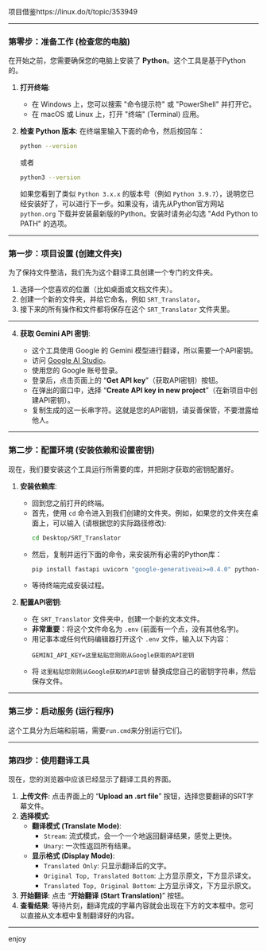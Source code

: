 项目借鉴https://linux.do/t/topic/353949

-----

### **第零步：准备工作 (检查您的电脑)**

在开始之前，您需要确保您的电脑上安装了 **Python**。这个工具是基于Python的。

1.  **打开终端**:

      * 在 Windows 上，您可以搜索 "命令提示符" 或 "PowerShell" 并打开它。
      * 在 macOS 或 Linux 上，打开 "终端" (Terminal) 应用。

2.  **检查 Python 版本**:
    在终端里输入下面的命令，然后按回车：

    ```bash
    python --version
    ```

    或者

    ```bash
    python3 --version
    ```

    如果您看到了类似 `Python 3.x.x` 的版本号（例如 `Python 3.9.7`），说明您已经安装好了，可以进行下一步。如果没有，请先从Python官方网站 `python.org` 下载并安装最新版的Python。安装时请务必勾选 "Add Python to PATH" 的选项。

-----

### **第一步：项目设置 (创建文件夹)**

为了保持文件整洁，我们先为这个翻译工具创建一个专门的文件夹。

1.  选择一个您喜欢的位置（比如桌面或文档文件夹）。
2.  创建一个新的文件夹，并给它命名，例如 `SRT_Translator`。
3.  接下来的所有操作和文件都将保存在这个 `SRT_Translator` 文件夹里。

-----

4.  **获取 Gemini API 密钥**:

      * 这个工具使用 Google 的 Gemini 模型进行翻译，所以需要一个API密钥。
      * 访问 [Google AI Studio](https://aistudio.google.com/)。
      * 使用您的 Google 账号登录。
      * 登录后，点击页面上的 “**Get API key**”（获取API密钥）按钮。
      * 在弹出的窗口中，选择 “**Create API key in new project**”（在新项目中创建API密钥）。
      * 复制生成的这一长串字符。这就是您的API密钥，请妥善保管，不要泄露给他人。

-----

### **第二步：配置环境 (安装依赖和设置密钥)**

现在，我们要安装这个工具运行所需要的库，并把刚才获取的密钥配置好。

1.  **安装依赖库**:

      * 回到您之前打开的终端。
      * 首先，使用 `cd` 命令进入到我们创建的文件夹。例如，如果您的文件夹在桌面上，可以输入 (请根据您的实际路径修改):
        ```bash
        cd Desktop/SRT_Translator
        ```
      * 然后，复制并运行下面的命令，来安装所有必需的Python库：
        ```bash
        pip install fastapi uvicorn "google-generativeai>=0.4.0" python-dotenv python-multipart pydantic streamlit requests aiohttp
        ```
      * 等待终端完成安装过程。

2.  **配置API密钥**:

      * 在 `SRT_Translator` 文件夹中，创建一个新的文本文件。
      * **非常重要**：将这个文件命名为 `.env` (前面有一个点，没有其他名字)。
      * 用记事本或任何代码编辑器打开这个 `.env` 文件，输入以下内容：
        ```
        GEMINI_API_KEY=这里粘贴您刚刚从Google获取的API密钥
        ```
      * 将 `这里粘贴您刚刚从Google获取的API密钥` 替换成您自己的密钥字符串，然后保存文件。


-----

### **第三步：启动服务 (运行程序)**

这个工具分为后端和前端，需要`run.cmd`来分别运行它们。

-----

### **第四步：使用翻译工具**

现在，您的浏览器中应该已经显示了翻译工具的界面。

1.  **上传文件**: 点击界面上的 “**Upload an .srt file**” 按钮，选择您要翻译的SRT字幕文件。
2.  **选择模式**:
      * **翻译模式 (Translate Mode)**:
          * `Stream`: 流式模式，会一个一个地返回翻译结果，感觉上更快。
          * `Unary`: 一次性返回所有结果。
      * **显示格式 (Display Mode)**:
          * `Translated Only`: 只显示翻译后的文字。
          * `Original Top, Translated Bottom`: 上方显示原文，下方显示译文。
          * `Translated Top, Original Bottom`: 上方显示译文，下方显示原文。
3.  **开始翻译**: 点击 “**开始翻译 (Start Translation)**” 按钮。
4.  **查看结果**: 等待片刻，翻译完成的字幕内容就会出现在下方的文本框中。您可以直接从文本框中复制翻译好的内容。

-----

enjoy
